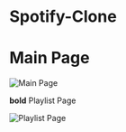 # Spotify-Clone

<h1><b>Main Page</b></h1> 

![Main Page](https://raw.githubusercontent.com/TanMy90/Spotify-Clone/master/static/main%20page.png)


**bold** Playlist Page

![Playlist Page](https://raw.githubusercontent.com/TanMy90/Spotify-Clone/master/static/single%20playlist.png)
